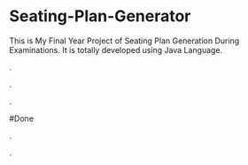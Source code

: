 # Seating-Plan-Generator

This is My Final Year Project of Seating Plan Generation During Examinations. It is totally developed using Java Language.












.









































.












































































































































































































.





















































#Done










































































































.




































































































































































































































































































































































































































































































.







































